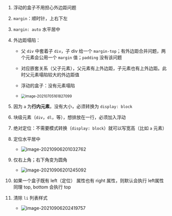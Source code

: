 1. 浮动的盒子不用担心外边距问题

2. `margin`：顺时针，上右下左

3. `margin: auto` 水平居中

4. 外边距塌陷：

   - 父 `div` 中套着子 `div`，子 div 给一个 `margin-top`；有外边距合并问题，两个元素会公用一个 `margin` 值；`padding` 没有该问题

   - 对应嵌套关系（父子元素），父元素有上外边距，子元素也有上外边距。此时父元素塌陷较大的外边距值
   - 浮动的盒子：没有元素塌陷
   - <img src="https://raw.githubusercontent.com/TWDH/Leetcode-From-Zero/pictures/img/image-20210705161827099.png" alt="image-20210705161827099" style="zoom:80%;" />

5. 因为 `a` 为**行内元素**，没有大小，必须转换为 `display: block`

6. 块级元素（`div`，`dl`，等），想排放在一行，必须加入浮动

7. 绝对定位：不需要模式转换（`display: block`）就可以写宽高（比如 `a` 元素）

8. 定位水平居中

   - ![image-20210906201032762](https://raw.githubusercontent.com/TWDH/Leetcode-From-Zero/pictures/img/image-20210906201032762.png)

9. 仅右上角；右下角变为圆角

   - ![image-20210906201245092](https://raw.githubusercontent.com/TWDH/Leetcode-From-Zero/pictures/img/image-20210906201245092.png)

10. 如果一个盒子既有 left（定位） 属性也有 right 属性，则默认会执行 left属性 同理 top, bottom 会执行 top

11. 清除 `li` 列表样式

    - ![image-20210906202419757](https://raw.githubusercontent.com/TWDH/Leetcode-From-Zero/pictures/img/image-20210906202419757.png)

